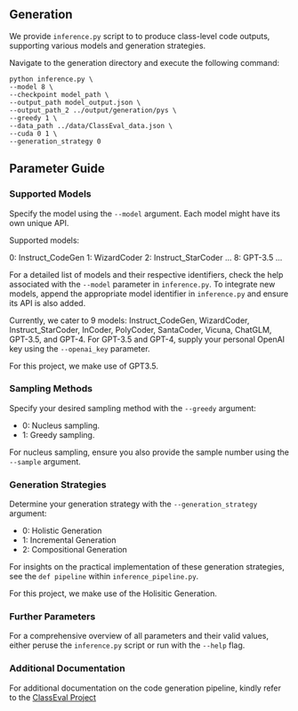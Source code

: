 ## Generation 
We provide `inference.py` script to to produce class-level code outputs, supporting various models and generation strategies.

Navigate to the generation directory and execute the following command:
```
python inference.py \
--model 8 \
--checkpoint model_path \
--output_path model_output.json \
--output_path_2 ../output/generation/pys \
--greedy 1 \
--data_path ../data/ClassEval_data.json \
--cuda 0 1 \
--generation_strategy 0

```

## Parameter Guide

### Supported Models

Specify the model using the `--model` argument. Each model might have its own unique API.

Supported models:

0: Instruct_CodeGen
1: WizardCoder
2: Instruct_StarCoder
...
8: GPT-3.5
...

For a detailed list of models and their respective identifiers, check the help associated with the `--model` parameter in `inference.py`. To integrate new models, append the appropriate model identifier in `inference.py` and ensure its API is also added.

Currently, we cater to 9 models: Instruct_CodeGen, WizardCoder, Instruct_StarCoder, InCoder, PolyCoder, SantaCoder, Vicuna, ChatGLM, GPT-3.5, and GPT-4. For GPT-3.5 and GPT-4, supply your personal OpenAI key using the `--openai_key` parameter.

For this project, we make use of GPT3.5.

### Sampling Methods

Specify your desired sampling method with the `--greedy` argument:

- 0: Nucleus sampling. 
- 1: Greedy sampling.

For nucleus sampling, ensure you also provide the sample number using the `--sample` argument.

### Generation Strategies
Determine your generation strategy with the `--generation_strategy` argument:

- 0: Holistic Generation
- 1: Incremental Generation
- 2: Compositional Generation

For insights on the practical implementation of these generation strategies, see the `def pipeline` within `inference_pipeline.py`.

For this project, we make use of the Holisitic Generation.

### Further Parameters

For a comprehensive overview of all parameters and their valid values, either peruse the `inference.py` script or run with the `--help` flag.

### Additional Documentation

For additional documentation on the code generation pipeline, kindly refer to the [ClassEval Project](https://github.com/FudanSELab/ClassEval/blob/master/generation/README.md)